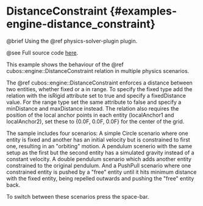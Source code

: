 # DistanceConstraint {#examples-engine-distance_constraint}

@brief Using the @ref physics-solver-plugin plugin.

@see Full source code [here](https://github.com/GameDevTecnico/cubos/tree/main/engine/samples/distance_constraint).

This example shows the behaviour of the @ref cubos::engine::DistanceConstraint relation in multiple physics scenarios.

The @ref cubos::engine::DistanceConstraint enforces a distance between two entities, whether fixed or a in range. To specify the fixed type add the relation with the isRigid
attribute set to true and specify a fixedDistance value. For the range type set the same attribute to false and specify a minDistance and maxDistance instead.
The relation also requires the position of the local anchor points in each entity (localAnchor1 and localAnchor2), set these to {0.0F, 0.0F, 0.0F} for the center of the grid.

The sample includes four scenarios: A simple Circle scenario where one entity is fixed and another has an initial velocity but is constrained to first one, resulting in an "orbiting" motion. A pendulum scenerio with the same setup as the first but the second entity has a simulated gravity instead of a constant velocity. A double pendulum scenario which adds another entity constrained to the original pendulum. And a PushPull scenario where one constrained entity is pushed by a "free" entity until it hits minimum distance with the fixed entity, being repelled outwards and pushing the "free" entity back.

To switch between these scenarios press the space-bar.


